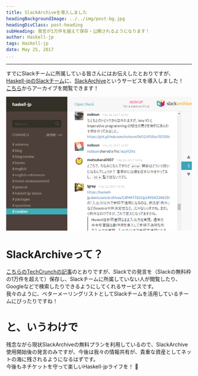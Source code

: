 ```yaml
---
title: SlackArchiveを導入しました
headingBackgroundImage: ../../img/post-bg.jpg
headingDivClass: post-heading
subHeading: 発言が1万件を越えて保存・公開されるようになります！
author: Haskell-jp
tags: Haskell-jp
date: May 25, 2017
...
```

---

すでにSlackチームに所属している皆さんにはお伝えしたとおりですが、[Haskell-jpのSlackチーム](https://haskell-jp.slack.com/)に、[SlackArchive](http://slackarchive.io/)というサービスを導入しました！  
[こちら](https://haskell-jp.slackarchive.io/)からアーカイブを閲覧できます！

![こんな感じに過去の発言が見えます！](/img/slackarchive-io.png)

# SlackArchiveって？

[こちらのTechCrunchの記事](http://jp.techcrunch.com/2015/12/01/20151130slackarchive-gives-you-public-chat-archive-for-free/)のとおりですが、Slackでの発言を（Slackの無料枠の1万件を超えて）保存し、Slackチームに所属していない人が閲覧したり、Googleなどで検索したりできるようにしてくれるサービスです。  
我々のように、ベターメーリングリストとしてSlackチームを活用しているチームにぴったりですね！  

# と、いうわけで

残念ながら現状SlackArchiveの無料プランを利用しているので、SlackArchive使用開始後の発言のみですが、今後は我々の情報共有が、貴重な資産としてネットの海に残されるようになるはずです。  
今後もネチケットを守って楽しいHaskell-jpライフを！ :bow:
